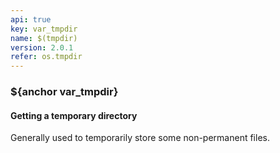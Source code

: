```yaml
---
api: true
key: var_tmpdir
name: $(tmpdir)
version: 2.0.1
refer: os.tmpdir
---
```


### ${anchor var_tmpdir}

#### Getting a temporary directory

Generally used to temporarily store some non-permanent files.

